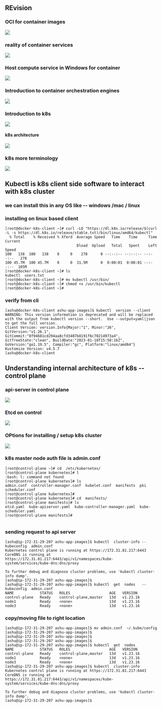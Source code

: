 ## REvision 

### OCI for container images

<img src="oci.png">

### reality of container services 

<img src="runc.png">

### Host compute service in Windows for container 

<img src="hcs.png">

### Introduction to container orchestration engines 

<img src="engine.png">

### Introduction to k8s 

<img src="k8s.png">

#### k8s architecture 

<img src="k8s-arch.png">

### k8s more terminology 

<img src="k8st.png">

## Kubectl is k8s client side software to interact with k8s cluster 

### we can install this in any OS like -- windows /mac / linux 

### installing on linux based client 

```
[root@docker-k8s-client ~]# curl -LO "https://dl.k8s.io/release/$(curl -L -s https://dl.k8s.io/release/stable.txt)/bin/linux/amd64/kubectl"
  % Total    % Received % Xferd  Average Speed   Time    Time     Time  Current
                                 Dload  Upload   Total   Spent    Left  Speed
100   138  100   138    0     0    278      0 --:--:-- --:--:-- --:--:--   278
100 45.7M  100 45.7M    0     0  31.5M      0  0:00:01  0:00:01 --:--:--  105M
[root@docker-k8s-client ~]# ls
kubectl  users.txt
[root@docker-k8s-client ~]# mv kubectl /usr/bin/
[root@docker-k8s-client ~]# chmod +x /usr/bin/kubectl 
[root@docker-k8s-client ~]# 

```

### verify from cli

```
[ashu@docker-k8s-client ashu-app-images]$ kubectl  version --client 
WARNING: This version information is deprecated and will be replaced with the output from kubectl version --short.  Use --output=yaml|json to get the full version.
Client Version: version.Info{Major:"1", Minor:"26", GitVersion:"v1.26.1", GitCommit:"8f94681cd294aa8cfd3407b8191f6c70214973a4", GitTreeState:"clean", BuildDate:"2023-01-18T15:58:16Z", GoVersion:"go1.19.5", Compiler:"gc", Platform:"linux/amd64"}
Kustomize Version: v4.5.7
[ashu@docker-k8s-client 
```

## Understanding internal architecture of k8s -- control plane 

### api-server in control plane 

<img src="apis.png">

### Etcd on control 

<img src="etcd.png">

### OPtions for installing / setup  k8s cluster 

<img src="setup.png">

### k8s master node auth file is admin.conf 

```
[root@control-plane ~]# cd  /etc/kubernetes/
[root@control-plane kubernetes]# l
-bash: l: command not found
[root@control-plane kubernetes]# ls
admin.conf  controller-manager.conf  kubelet.conf  manifests  pki  scheduler.conf
[root@control-plane kubernetes]# 
[root@control-plane kubernetes]# cd  manifests/
[root@control-plane manifests]# ls
etcd.yaml  kube-apiserver.yaml  kube-controller-manager.yaml  kube-scheduler.yaml
[root@control-plane manifests]# 


```

### sending request to api server 

```
[ashu@ip-172-31-29-207 ashu-app-images]$ kubectl  cluster-info --kubeconfig  admin.conf 
Kubernetes control plane is running at https://172.31.81.217:6443
CoreDNS is running at https://172.31.81.217:6443/api/v1/namespaces/kube-system/services/kube-dns:dns/proxy

To further debug and diagnose cluster problems, use 'kubectl cluster-info dump'.
[ashu@ip-172-31-29-207 ashu-app-images]$ 
[ashu@ip-172-31-29-207 ashu-app-images]$ kubectl  get  nodes   --kubeconfig  admin.conf 
NAME            STATUS   ROLES                  AGE   VERSION
control-plane   Ready    control-plane,master   13d   v1.23.16
node1           Ready    <none>                 13d   v1.23.16
node3           Ready    <none>                 13d   v1.23.16
```

### copy/moving file to right location 

```
[ashu@ip-172-31-29-207 ashu-app-images]$ mv admin.conf  ~/.kube/config 
[ashu@ip-172-31-29-207 ashu-app-images]$ 
[ashu@ip-172-31-29-207 ashu-app-images]$ 
[ashu@ip-172-31-29-207 ashu-app-images]$ 
[ashu@ip-172-31-29-207 ashu-app-images]$ kubectl  get  nodes
NAME            STATUS   ROLES                  AGE   VERSION
control-plane   Ready    control-plane,master   13d   v1.23.16
node1           Ready    <none>                 13d   v1.23.16
node3           Ready    <none>                 13d   v1.23.16
[ashu@ip-172-31-29-207 ashu-app-images]$ kubectl  cluster-info 
Kubernetes control plane is running at https://172.31.81.217:6443
CoreDNS is running at https://172.31.81.217:6443/api/v1/namespaces/kube-system/services/kube-dns:dns/proxy

To further debug and diagnose cluster problems, use 'kubectl cluster-info dump'.
[ashu@ip-172-31-29-207 ashu-app-images]$ 

```



